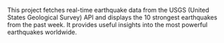This project fetches real-time earthquake data from the USGS (United States Geological Survey) API and displays the 10 strongest earthquakes from the past week. It provides useful insights into the most powerful earthquakes worldwide.